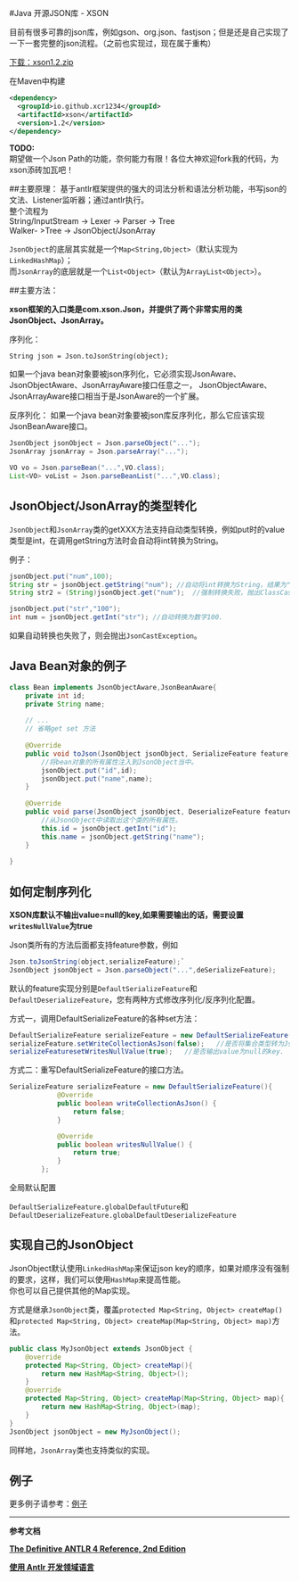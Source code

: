 #Java 开源JSON库 - XSON

目前有很多可靠的json库，例如gson、org.json、fastjson；但是还是自己实现了一下一套完整的json流程。（之前也实现过，现在属于重构）  

[下载：xson1.2.zip](https://raw.githubusercontent.com/xcr1234/json/master/xson1.2.zip)

在Maven中构建
```xml
<dependency>
  <groupId>io.github.xcr1234</groupId>
  <artifactId>xson</artifactId>
  <version>1.2</version>
</dependency>
```

**TODO:**  
期望做一个Json Path的功能，奈何能力有限！各位大神欢迎fork我的代码，为xson添砖加瓦吧！


##主要原理：
基于antlr框架提供的强大的词法分析和语法分析功能，书写json的文法、Listener监听器；通过antlr执行。  
整个流程为  
String/InputStream -> Lexer -> Parser -> Tree  
Walker- >Tree -> JsonObject/JsonArray  

`JsonObject`的底层其实就是一个`Map<String,Object>`（默认实现为`LinkedHashMap`）；  
而`JsonArray`的底层就是一个`List<Object>`（默认为`ArrayList<Object>`）。  

##主要方法：

**xson框架的入口类是com.xson.Json，并提供了两个非常实用的类JsonObject、JsonArray。**

序列化：

`String json = Json.toJsonString(object);`

如果一个java bean对象要被json序列化，它必须实现JsonAware、JsonObjectAware、JsonArrayAware接口任意之一，
JsonObjectAware、JsonArrayAware接口相当于是JsonAware的一个扩展。


反序列化：
如果一个java bean对象要被json库反序列化，那么它应该实现JsonBeanAware接口。
```java
JsonObject jsonObject = Json.parseObject("...");
JsonArray jsonArray = Json.parseArray("...");

VO vo = Json.parseBean("...",VO.class);
List<VO> voList = Json.parseBeanList("...",VO.class);
```

## JsonObject/JsonArray的类型转化

`JsonObject`和`JsonArray`类的getXXX方法支持自动类型转换，例如put时的value类型是int，在调用getString方法时会自动将int转换为String。

例子：

```java
jsonObject.put("num",100);
String str = jsonObject.getString("num"); //自动将int转换为String，结果为"100"
String str2 = (String)jsonObject.get("num");  //强制转换失败，抛出ClassCastException

jsonObject.put("str","100");
int num = jsonObject.getInt("str"); //自动转换为数字100.
```

如果自动转换也失败了，则会抛出`JsonCastException`。

## Java Bean对象的例子
```java
class Bean implements JsonObjectAware,JsonBeanAware{
	private int id;
	private String name;
	
	// ...
	// 省略get set 方法
	
	@Override
    public void toJson(JsonObject jsonObject, SerializeFeature feature) {
		//将bean对象的所有属性注入到JsonObject当中。
		jsonObject.put("id",id);
		jsonObject.put("name",name);
	}
	
	@Override
    public void parse(JsonObject jsonObject, DeserializeFeature feature) {
		//从JsonObject中读取出这个类的所有属性。
		this.id = jsonObject.getInt("id");
		this.name = jsonObject.getString("name");
	}
	
}

```


## 如何定制序列化

**XSON库默认不输出value=null的key,如果需要输出的话，需要设置`writesNullValue`为true**

Json类所有的方法后面都支持feature参数，例如
```java
Json.toJsonString(object,serializeFeature);`
JsonObject jsonObject = Json.parseObject("...",deSerializeFeature);
```

默认的feature实现分别是`DefaultSerializeFeature`和`DefaultDeserializeFeature`，您有两种方式修改序列化/反序列化配置。

方式一，调用DefaultSerializeFeature的各种set方法：

```java
DefaultSerializeFeature serializeFeature = new DefaultSerializeFeature();
serializeFeature.setWriteCollectionAsJson(false);   //是否将集合类型转为JsonArray输出
serializeFeaturesetWritesNullValue(true);   //是否输出value为null的key.
```

方式二：重写DefaultSerializeFeature的接口方法。
```java
SerializeFeature serializeFeature = new DefaultSerializeFeature(){
            @Override
            public boolean writeCollectionAsJson() {
                return false;
            }

            @Override
            public boolean writesNullValue() {
                return true;
            }
        };
```

全局默认配置

`DefaultSerializeFeature.globalDefaultFuture`和`DefaultDeserializeFeature.globalDefaultDeserializeFeature`

## 实现自己的JsonObject

JsonObject默认使用`LinkedHashMap`来保证json key的顺序，如果对顺序没有强制的要求，这样，我们可以使用`HashMap`来提高性能。  
你也可以自己提供其他的Map实现。

方式是继承`JsonObject`类，覆盖`protected Map<String, Object> createMap()`和`protected Map<String, Object> createMap(Map<String, Object> map)`方法。

```java
public class MyJsonObject extends JsonObject {
	@override
	protected Map<String, Object> createMap(){
		return new HashMap<String, Object>();
	}
	@override
	protected Map<String, Object> createMap(Map<String, Object> map){
		return new HashMap<String, Object>(map);
	}
}
JsonObject jsonObject = new MyJsonObject();
```

同样地，`JsonArray`类也支持类似的实现。


## 例子

更多例子请参考：[例子](src/test/java/com/xson)


---
**参考文档**

[**The Definitive ANTLR 4 Reference, 2nd Edition**](http://www.java1234.com/a/javabook/javabase/2015/0923/4973.html)  

[**使用 Antlr 开发领域语言**](http://www.ibm.com/developerworks/cn/java/j-lo-antlr/)
